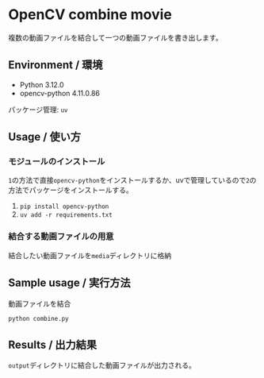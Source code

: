 # OpenCV combine movie
複数の動画ファイルを結合して一つの動画ファイルを書き出します。

## Environment / 環境

- Python 3.12.0
- opencv-python 4.11.0.86

パッケージ管理: `uv`

## Usage / 使い方

### モジュールのインストール

`1`の方法で直接`opencv-python`をインストールするか、uvで管理しているので`2`の方法でパッケージをインストールする。
   1. `pip install opencv-python`
   2. `uv add -r requirements.txt`

### 結合する動画ファイルの用意

結合したい動画ファイルを`media`ディレクトリに格納

## Sample usage / 実行方法

動画ファイルを結合

```
python combine.py
```

## Results / 出力結果

`output`ディレクトリに結合した動画ファイルが出力される。